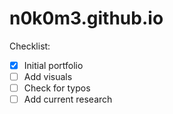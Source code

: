 # n0k0m3.github.io

Checklist:

- [x] Initial portfolio
- [ ] Add visuals
- [ ] Check for typos
- [ ] Add current research
